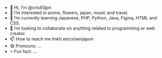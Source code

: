 - 👋 Hi, I’m @cris93jpn
- 👀 I’m interested in anime, flowers, japan, music and travel.
- 🌱 I’m currently learning Japanese, PHP, Python, Java, Figma, HTML and CSS.
- 💞️ I’m looking to collaborate on anything related to programming or web creator.
- 📫 How to reach me linktr.ee/crisenjapon
- 😄 Pronouns: ...
- ⚡ Fun fact: ...

<!---
cris93jpn/cris93jpn is a ✨ special ✨ repository because its `README.md` (this file) appears on your GitHub profile.
You can click the Preview link to take a look at your changes.
--->
